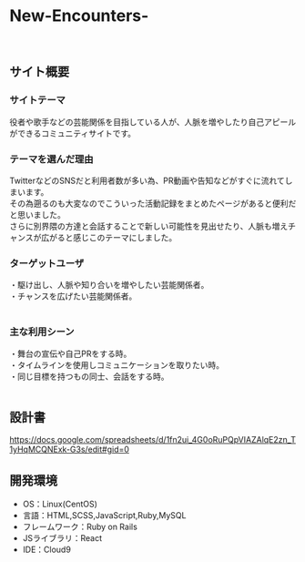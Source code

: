 # New-Encounters-
​
## サイト概要
### サイトテーマ
役者や歌手などの芸能関係を目指している人が、人脈を増やしたり自己アピールができるコミュニティサイトです。
​
### テーマを選んだ理由
TwitterなどのSNSだと利用者数が多い為、PR動画や告知などがすぐに流れてしまいます。<br>
その為遡るのも大変なのでこういった活動記録をまとめたページがあると便利だと思いました。<br>
さらに別界隈の方達と会話することで新しい可能性を見出せたり、人脈も増えチャンスが広がると感じこのテーマにしました。<br>
### ターゲットユーザ
・駆け出し、人脈や知り合いを増やしたい芸能関係者。<br>
・チャンスを広げたい芸能関係者。<br>
<br>
### 主な利用シーン
・舞台の宣伝や自己PRをする時。<br>
・タイムラインを使用しコミュニケーションを取りたい時。<br>
・同じ目標を持つもの同士、会話をする時。<br>
​
## 設計書
https://docs.google.com/spreadsheets/d/1fn2ui_4G0oRuPQpVIAZAlqE2zn_T1yHqMCQNExk-G3s/edit#gid=0
​
## 開発環境
- OS：Linux(CentOS)
- 言語：HTML,SCSS,JavaScript,Ruby,MySQL
- フレームワーク：Ruby on Rails
- JSライブラリ：React
- IDE：Cloud9
​